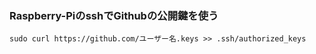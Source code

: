 ### Raspberry-PiのsshでGithubの公開鍵を使う

```
sudo curl https://github.com/ユーザー名.keys >> .ssh/authorized_keys
```
